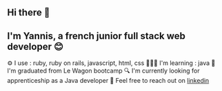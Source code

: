 ## Hi there 👋

## I'm Yannis, a french junior full stack web developer 😊

⚙️ I use : ruby, ruby on rails, javascript, html, css
👨🏽‍💻 I'm learning : java
🚃 I'm graduated from Le Wagon bootcamp 
🔍 I'm currently looking for apprenticeship as a Java developer 
💬 Feel free to reach out on [linkedin](https://www.linkedin.com/in/yannis-gaspard-38035b100/)
